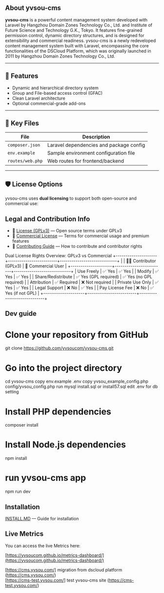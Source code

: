  
## About yvsou-cms
  
 
**yvsou-cms** is a powerful content management system developed with Laravel by Hangzhou Domain Zones Technology Co., Ltd. and Institute of Future Science and Technology G.K., Tokyo. It features fine-grained permission control, dynamic directory structures, and is designed for extensibility and commercial readiness.  yvsou-cms is a newly redeveloped content management system built with Laravel, encompassing the core functionalities of the DSCloud Platform, which was originally launched in 2011 by Hangzhou Domain Zones Technology Co., Ltd.

---

## 🚀 Features

- Dynamic and hierarchical directory system  
- Group and File-based access control (GFAC)  
- Clean Laravel architecture  
- Optional commercial-grade add-ons  

---

## 📄 Key Files

| File                | Description                                 |
|---------------------|---------------------------------------------|
| `composer.json`     | Laravel dependencies and package config     |
| `env.example`       | Sample environment configuration file       |
| `routes/web.php`    | Web routes for frontend/backend             |

---



## 🛡️ License Options

yvsou-cms uses **dual licensing** to support both open-source and commercial use:

 ## Legal and Contribution Info

- 📜 [License (GPLv3)](./LICENSE.txt) — Open source terms under GPLv3  
- 💼 [Commercial License](./COMMERCIAL-LICENSE.md) — Terms for commercial usage and premium features  
- 🤝 [Contributing Guide](./CONTRIBUTING.md) — How to contribute and contributor rights  


 Dual License Rights Overview: GPLv3 vs Commercial
+---------------------+-------------------------+-----------------------------+
|                     | 👩‍💻 Contributor (GPLv3)  | 💼 Commercial User           |
+---------------------+-------------------------+-----------------------------+
| Use Freely          | ✅ Yes                  | ✅ Yes                      |
| Modify              | ✅ Yes                  | ✅ Yes                      |
| Share/Redistribute  | ✅ Yes (GPL required)   | ✅ Yes (no GPL required)    |
| Attribution         | ✅ Required             | ❌ Not required             |
| Private Use Only    | ✅ Yes                  | ✅ Yes                      |
| Legal Support       | ❌ No                   | ✅ Yes                      |
| Pay License Fee     | ❌ No                   | ✅ Yes (if not GPL)         |
+---------------------+-------------------------+-----------------------------+

## Dev guide

# Clone your repository from GitHub
git clone https://github.com/yvsoucom/yvsou-cms.git

# Go into the project directory
cd yvsou-cms
copy env.example .env
copy yvsou_example_config.php  config/yvsou_config.php
run mysql install.sql or install57.sql
edit .env for db setting

# Install PHP dependencies
composer install

# Install Node.js dependencies
npm install

# run yvsou-cms app
npm run dev


## Installation
  [INSTALL.MD](./INSTALL.MD) — Guide for installation 
 
 ## Live Metrics  

You can access the live Metrics here:

[https://yvsoucom.github.io/metrics-dashboard/](https://yvsoucom.github.io/metrics-dashboard/)

[https://cms.yvsou.com/]  migration from dscloud platform  (https://cms.yvsou.com/)     
[https://cms-test.yvsou.com/]   test yvsou-cms site  (https://cms-test.yvsou.com/)


